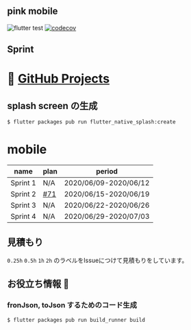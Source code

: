 ## pink mobile

![flutter test](https://github.com/team-e-org/mobile/workflows/flutter%20test/badge.svg?branch=develop)
[![codecov](https://codecov.io/gh/team-e-org/mobile/branch/develop/graph/badge.svg)](https://codecov.io/gh/team-e-org/mobile)

## Sprint

📌 [GitHub Projects](https://github.com/team-e-org/mobile/projects/1)
=======
## splash screen の生成

```bash
$ flutter packages pub run flutter_native_splash:create
```

# mobile

| name     | plan | period                |
|----------|------|-----------------------|
| Sprint 1 | N/A  | 2020/06/09-2020/06/12 |
| Sprint 2 | [#71](https://github.com/team-e-org/mobile/issues/71)  | 2020/06/15-2020/06/19 |
| Sprint 3 | N/A  | 2020/06/22-2020/06/26 |
| Sprint 4 | N/A  | 2020/06/29-2020/07/03 |


## 見積もり

`0.25h` `0.5h` `1h` `2h` のラベルをIssueにつけて見積もりをしています。

## お役立ち情報 🍵

### fronJson, toJson するためのコード生成

```bash
$ flutter packages pub run build_runner build
```
